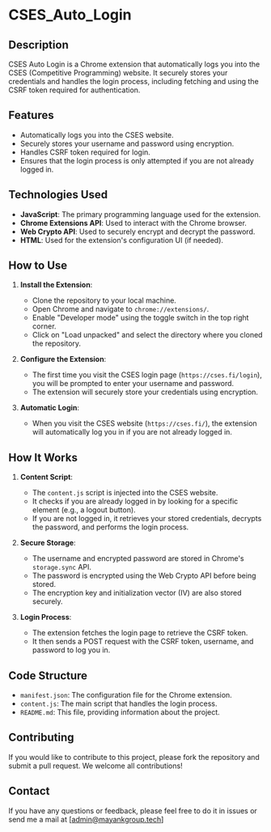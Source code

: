 # CSES_Auto_Login

## Description

CSES Auto Login is a Chrome extension that automatically logs you into the CSES (Competitive Programming) website. It securely stores your credentials and handles the login process, including fetching and using the CSRF token required for authentication.

## Features

- Automatically logs you into the CSES website.
- Securely stores your username and password using encryption.
- Handles CSRF token required for login.
- Ensures that the login process is only attempted if you are not already logged in.

## Technologies Used

- **JavaScript**: The primary programming language used for the extension.
- **Chrome Extensions API**: Used to interact with the Chrome browser.
- **Web Crypto API**: Used to securely encrypt and decrypt the password.
- **HTML**: Used for the extension's configuration UI (if needed).

## How to Use

1. **Install the Extension**:
   - Clone the repository to your local machine.
   - Open Chrome and navigate to `chrome://extensions/`.
   - Enable "Developer mode" using the toggle switch in the top right corner.
   - Click on "Load unpacked" and select the directory where you cloned the repository.

2. **Configure the Extension**:
   - The first time you visit the CSES login page (`https://cses.fi/login`), you will be prompted to enter your username and password.
   - The extension will securely store your credentials using encryption.

3. **Automatic Login**:
   - When you visit the CSES website (`https://cses.fi/`), the extension will automatically log you in if you are not already logged in.

## How It Works

1. **Content Script**:
   - The `content.js` script is injected into the CSES website.
   - It checks if you are already logged in by looking for a specific element (e.g., a logout button).
   - If you are not logged in, it retrieves your stored credentials, decrypts the password, and performs the login process.

2. **Secure Storage**:
   - The username and encrypted password are stored in Chrome's `storage.sync` API.
   - The password is encrypted using the Web Crypto API before being stored.
   - The encryption key and initialization vector (IV) are also stored securely.

3. **Login Process**:
   - The extension fetches the login page to retrieve the CSRF token.
   - It then sends a POST request with the CSRF token, username, and password to log you in.

## Code Structure

- `manifest.json`: The configuration file for the Chrome extension.
- `content.js`: The main script that handles the login process.
- `README.md`: This file, providing information about the project.

## Contributing
If you would like to contribute to this project, please fork the repository and submit a pull request. We welcome all contributions!

## Contact

If you have any questions or feedback, please feel free to do it in issues or send me a mail at [admin@mayankgroup.tech]
